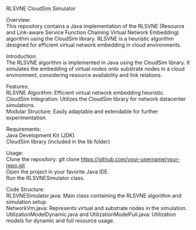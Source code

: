 RLSVNE CloudSim Simulator

Overview:\
This repository contains a Java implementation of the RLSVNE (Resource and Link-aware Service Function Chaining Virtual Network Embedding) algorithm using the CloudSim library. RLSVNE is a heuristic algorithm designed for efficient virtual network embedding in cloud environments.

Introduction:\
The RLSVNE algorithm is implemented in Java using the CloudSim library. It simulates the embedding of virtual nodes onto substrate nodes in a cloud environment, considering resource availability and link relations.

Features:\
RLSVNE Algorithm: Efficient virtual network embedding heuristic.\
CloudSim Integration: Utilizes the CloudSim library for network datacenter simulations.\
Modular Structure: Easily adaptable and extendable for further experimentation.

Requirements:\
Java Development Kit (JDK)\
CloudSim library (included in the lib folder)

Usage:\
Clone the repository: git clone https://github.com/your-username/your-repo.git \
Open the project in your favorite Java IDE.\
Run the RLSVNESimulator class.

Code Structure:\
RLSVNESimulator.java: Main class containing the RLSVNE algorithm and simulation setup.\
NetworkVm.java: Represents virtual and substrate nodes in the simulation.\
UtilizationModelDynamic.java and UtilizationModelFull.java: Utilization models for dynamic and full resource usage.
